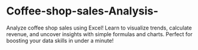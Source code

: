 # Coffee-shop-sales-Analysis-
Analyze coffee shop sales using Excel! Learn to visualize trends, calculate revenue, and uncover insights with simple formulas and charts. Perfect for boosting your data skills in under a minute!
